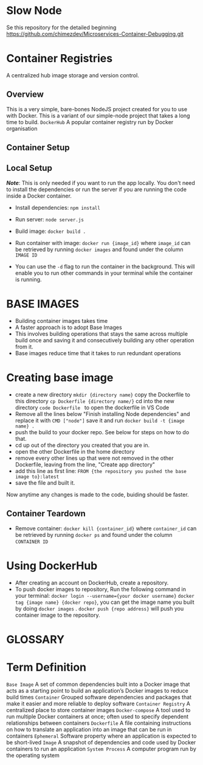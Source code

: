 # Slow Node

Se this repository for the detailed beginning 
https://github.com/chimezdev/Microservices-Container-Debugging.git

# Container Registries
A centralized hub image storage and version control.

## Overview

This is a very simple, bare-bones NodeJS project created for you to use with Docker. This is a variant of our simple-node project that takes a long time to build.
`DockerHub` A popular container registry run by Docker organisation

## Container Setup

## Local Setup

**_Note_**: This is only needed if you want to run the app locally. You don't need to install the dependencies or run the server if you are running the code inside a Docker container.

- Install dependencies: `npm install`
- Run server: `node server.js`

- Build image: `docker build .`
- Run container with image: `docker run {image_id}` where `image_id` can be retrieved by running `docker images` and found under the column `IMAGE ID`
- You can use the `-d` flag to run the container in the background. This will enable you to run other commands in your terminal while the container is running.

# BASE IMAGES
- Building container images takes time
- A faster approach is to adopt Base Images
- This involves building operations that stays the same across multiple build once and saving it and consecutively building any other operation from it.
- Base images reduce time that it takes to run redundant operations

# Creating base image
- create a new directory `mkdir {directory name}`
copy the Dockerfile to this directory `cp Dockerfile {directory name/}`
cd into the new directory
`code Dockerfile ` to open the dockerfile in VS Code
- Remove all the lines below "Finish installing Node dependencies" and replace it with `CMD ["node"]`
save it and run
`docker build -t {image name} . `
- push the build to your docker repo. See below for steps on how to do that.
- cd up out of the directory you created that you are in.
- open the other Dockerfile in the home directory
- remove every other lines up that were not removed in the other Dockerfile, leaving from the line, "Create app directory"
- add this line as first line:
`FROM {the repository you pushed the base image to}:latest`
- save the file and built it.

Now anytime any changes is made to the code, buiding should be faster.

## Container Teardown

- Remove container: `docker kill {container_id}` where `container_id` can be retrieved by running `docker ps` and found under the column `CONTAINER ID`

# Using DockerHub

- After creating an account on DockerHub, create a repository.
- To push docker images to repository, Run the following command in your terminal:
`docker login --username={your docker username}`
`docker tag {image name} {docker repo}`, you can get the image name you built by doing `docker images` .
`docker push {repo address}` will push you container image to the repository.

# GLOSSARY

# Term 	            Definition
`Base Image`	A set of common dependencies built into a Docker      image that acts as a starting point to build an application’s Docker images to reduce build times
`Container` 	Grouped software dependencies and packages that make it easier and more reliable to deploy software
`Container Registry` 	A centralized place to store container images
`Docker-compose` 	A tool used to run multiple Docker containers at once; often used to specify dependent relationships between containers
`Dockerfile` 	A file containing instructions on how to translate an application into an image that can be run in containers
`Ephemeral` 	Software property where an application is expected to be short-lived
`Image` 	A snapshot of dependencies and code used by Docker containers to run an application
`System Process`	A computer program run by the operating system
